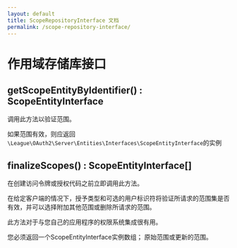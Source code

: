 ```yaml
---
layout: default
title: ScopeRepositoryInterface 文档
permalink: /scope-repository-interface/
---
```


# 作用域存储库接口

## getScopeEntityByIdentifier() : ScopeEntityInterface

调用此方法以验证范围。

如果范围有效，则应返回 `\League\OAuth2\Server\Entities\Interfaces\ScopeEntityInterface`的实例

## finalizeScopes() : ScopeEntityInterface[]

在创建访问令牌或授权代码之前立即调用此方法。

在给定客户端的情况下，授予类型和可选的用户标识符将验证所请求的范围集是否有效，并可以选择附加其他范围或删除所请求的范围。

此方法对于与您自己的应用程序的权限系统集成很有用。

您必须返回一个ScopeEntityInterface实例数组； 原始范围或更新的范围。
